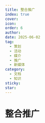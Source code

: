 ```yaml
---
title: 整合推广
index: true
cover: 
icon: 
order: 6
author: 
date: 2025-06-02
tag:
  - 策划
  - 活动
  - 媒介
  - 推广
  - 新媒体
category:
  - 文档
  - 知识
sticky: 
star: 
---
```


# 整合推广
